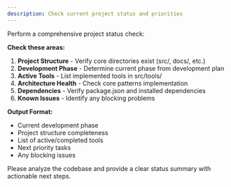 ```yaml
---
description: Check current project status and priorities
---
```


Perform a comprehensive project status check:

**Check these areas:**
1. **Project Structure** - Verify core directories exist (src/, docs/, etc.)
2. **Development Phase** - Determine current phase from development plan
3. **Active Tools** - List implemented tools in src/tools/
4. **Architecture Health** - Check core patterns implementation
5. **Dependencies** - Verify package.json and installed dependencies
6. **Known Issues** - Identify any blocking problems

**Output Format:**
- Current development phase
- Project structure completeness
- List of active/completed tools  
- Next priority tasks
- Any blocking issues

Please analyze the codebase and provide a clear status summary with actionable next steps.